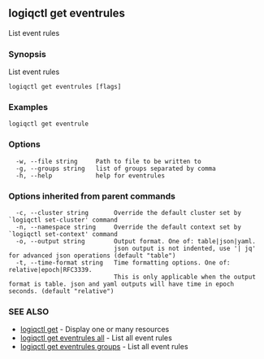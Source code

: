 ## logiqctl get eventrules

List event rules

### Synopsis

List event rules

```
logiqctl get eventrules [flags]
```

### Examples

```
logiqctl get eventrule
```

### Options

```
  -w, --file string     Path to file to be written to
  -g, --groups string   list of groups separated by comma
  -h, --help            help for eventrules
```

### Options inherited from parent commands

```
  -c, --cluster string       Override the default cluster set by `logiqctl set-cluster' command
  -n, --namespace string     Override the default context set by `logiqctl set-context' command
  -o, --output string        Output format. One of: table|json|yaml. 
                             json output is not indented, use '| jq' for advanced json operations (default "table")
  -t, --time-format string   Time formatting options. One of: relative|epoch|RFC3339. 
                             This is only applicable when the output format is table. json and yaml outputs will have time in epoch seconds. (default "relative")
```

### SEE ALSO

* [logiqctl get](logiqctl_get.md)	 - Display one or many resources
* [logiqctl get eventrules all](logiqctl_get_eventrules_all.md)	 - List all event rules
* [logiqctl get eventrules groups](logiqctl_get_eventrules_groups.md)	 - List all event rules

